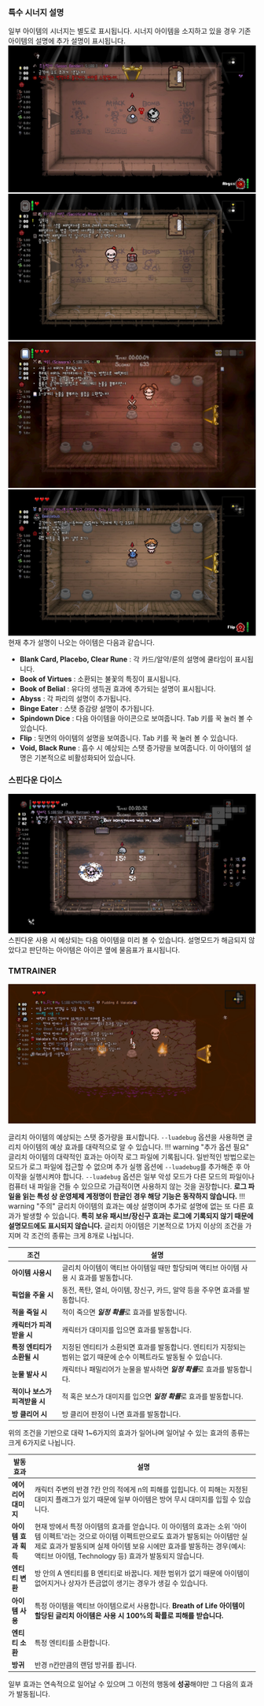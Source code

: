 ### 특수 시너지 설명

일부 아이템의 시너지는 별도로 표시됩니다. 시너지 아이템을 소지하고 있을 경우 기존 아이템의 설명에 추가 설명이 표시됩니다.  
![시너지 아이템 설명](../img/advanced_abyss.jpg)  
![시너지 아이템 설명](../img/advanced_belial.jpg)  
![시너지 아이템 설명](../img/advanced_virtues.jpg)  
![시너지 아이템 설명](../img/advanced_flip.jpg)  
현재 추가 설명이 나오는 아이템은 다음과 같습니다.  

- **Blank Card, Placebo, Clear Rune** : 각 카드/알약/룬의 설명에 쿨타임이 표시됩니다.
- **Book of Virtues** : 소환되는 불꽃의 특징이 표시됩니다.
- **Book of Belial** : 유다의 생득권 효과에 추가되는 설명이 표시됩니다.
- **Abyss** : 각 파리의 설명이 추가됩니다.
- **Binge Eater** : 스탯 증감량 설명이 추가됩니다.
- **Spindown Dice** : 다음 아이템을 아이콘으로 보여줍니다. Tab 키를 꾹 눌러 볼 수 있습니다.
- **Flip** : 뒷면의 아이템의 설명을 보여줍니다. Tab 키를 꾹 눌러 볼 수 있습니다.
- **Void, Black Rune** : 흡수 시 예상되는 스탯 증가량을 보여줍니다. 이 아이템의 설명은 기본적으로 비활성화되어 있습니다.

### 스핀다운 다이스

![스핀다운 아이템 설명](../img/advanced_spindown.jpg)  
스핀다운 사용 시 예상되는 다음 아이템을 미리 볼 수 있습니다. 설명모드가 해금되지 않았다고 판단하는 아이템은 아이콘 옆에 물음표가 표시됩니다.

### TMTRAINER

![글리치 아이템 설명](../img/advanced_error.jpg)  

글리치 아이템의 예상되는 스탯 증가량을 표시합니다. ```--luadebug``` 옵션을 사용하면 글리치 아이템의 예상 효과를 대략적으로 알 수 있습니다. 
!!! warning "추가 옵션 필요" 
    글리치 아이템의 대략적인 효과는 아이작 로그 파일에 기록됩니다. 일반적인 방법으로는 모드가 로그 파일에 접근할 수 없으며 추가 실행 옵션에 ```--luadebug```를 추가해준 후 아이작을 실행시켜야 합니다. ```--luadebug``` 옵션은 일부 악성 모드가 다른 모드의 파일이나 컴퓨터 내 파일을 건들 수 있으므로 가급적이면 사용하지 않는 것을 권장합니다. **로그 파일을 읽는 특성 상 운영체제 계정명이 한글인 경우 해당 기능은 동작하지 않습니다.**
!!! warning "주의" 
    글리치 아이템의 효과는 예상 설명이며 추가로 설명에 없는 또 다른 효과가 발생할 수 있습니다. **특히 보유 패시브/장신구 효과는 로그에 기록되지 않기 때문에 설명모드에도 표시되지 않습니다.**
글리치 아이템은 기본적으로 1가지 이상의 조건을 가지며 각 조건의 종류는 크게 8개로 나뉩니다.

| 조건 | 설명 |
| ------------ | ------------- |
| **아이템 사용시** | 글리치 아이템이 액티브 아이템일 때만 할당되며 액티브 아이템 사용 시 효과를 발동합니다. |
| **픽업을 주울 시** | 동전, 폭탄, 열쇠, 아이템, 장신구, 카드, 알약 등을 주우면 효과를 발동합니다. |
| **적을 죽일 시** | 적이 죽으면 ***일정 확률***로 효과를 발동합니다. |
| **캐릭터가 피격받을 시** | 캐릭터가 대미지를 입으면 효과를 발동합니다. |
| **특정 엔티티가 소환될 시** | 지정된 엔티티가 소환되면 효과를 발동합니다. 엔티티가 지정되는 범위는 없기 때문에 순수 이펙트라도 발동될 수 있습니다. |
| **눈물 발사 시** | 캐릭터나 패밀리어가 눈물을 발사하면 ***일정 확률***로 효과를 발동합니다. |
| **적이나 보스가 피격받을 시** | 적 혹은 보스가 대미지를 입으면 ***일정 확률***로 효과를 발동합니다. |
| **방 클리어 시** | 방 클리어 판정이 나면 효과를 발동합니다. |

위의 조건을 기반으로 대략 1~6가지의 효과가 일어나며 일어날 수 있는 효과의 종류는 크게 6가지로 나뉩니다.

| 발동 효과 | 설명 |
| ------------ | ------------- |
| **에어리어 대미지** | 캐릭터 주변의 반경 ?칸 안의 적에게 n의 피해를 입힙니다. 이 피해는 지정된 대미지 플래그가 있기 때문에 일부 아이템은 방어 무시 대미지를 입힐 수 있습니다. |
| **아이템 효과 획득** | 현재 방에서 특정 아이템의 효과를 얻습니다. 이 아이템의 효과는 소위 '아이템 이펙트'라는 것으로 아이템 이펙트만으로도 효과가 발동되는 아이템만 실제로 효과가 발동되며 실제 아이템 보유 시에만 효과를 발동하는 경우(예시: 액티브 아이템, Technology 등) 효과가 발동되지 않습니다. |
| **엔티티 변환** | 방 안의 A 엔티티를 B 엔티티로 바꿉니다. 제한 범위가 없기 때문에 아이템이 없어지거나 상자가 뜬금없이 생기는 경우가 생길 수 있습니다. |
| **아이템 사용** | 특정 아이템을 액티브 아이템으로서 사용합니다. **Breath of Life 아이템이 할당된 글리치 아이템은 사용 시 100%의 확률로 피해를 받습니다.** |
| **엔티티 소환** | 특정 엔티티를 소환합니다. |
| **방귀** | 반경 n칸만큼의 랜덤 방귀를 뀝니다. |

일부 효과는 연속적으로 일어날 수 있으며 그 이전의 행동에 **성공**해야만 그 다음의 효과가 발동됩니다.